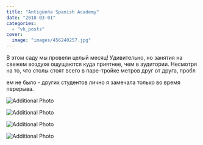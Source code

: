 ```yaml
---
title: "Antigüeña Spanish Academy"
date: "2018-03-01"
categories: 
  - "vk_posts"
cover:
  image: "images/456240257.jpg"
---
```


В этом саду мы провели целый месяц! Удивительно, но занятия на свежем воздухе ощущаются куда приятнее, чем в аудитории. Несмотря на то, что столы стоят всего в паре-тройке метров друг от друга, пробл

<!--more--> ем не было - других студентов лично я замечала только во время перерыва.

![Additional Photo](https://vodpop.ru/wp-content/uploads/2023/07/456240258.jpg)

![Additional Photo](https://vodpop.ru/wp-content/uploads/2023/07/456240259.jpg)

![Additional Photo](https://vodpop.ru/wp-content/uploads/2023/07/456240260.jpg)

![Additional Photo](https://vodpop.ru/wp-content/uploads/2023/07/456240261.jpg)
